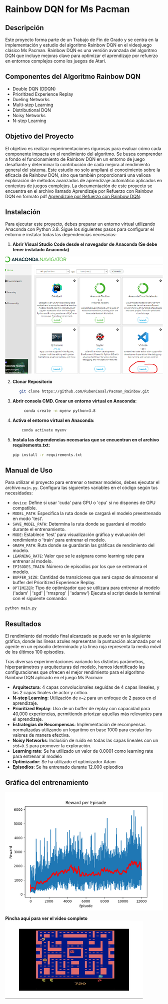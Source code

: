 # Rainbow DQN for Ms Pacman

## Descripción
Este proyecto forma parte de un Trabajo de Fin de Grado y se centra en la implementación y estudio del algoritmo Rainbow DQN en el videojuego clásico Ms Pacman. Rainbow DQN es una versión avanzada del algoritmo DQN que incluye mejoras clave para optimizar el aprendizaje por refuerzo en entornos complejos como los juegos de Atari.

## Componentes del Algoritmo Rainbow DQN
- Double DQN (DDQN)
- Prioritized Experience Replay
- Dueling Networks
- Multi-step Learning
- Distributional DQN
- Noisy Networks
- N-step Learning

## Objetivo del Proyecto
El objetivo es realizar experimentaciones rigurosas para evaluar cómo cada componente impacta en el rendimiento del algoritmo. Se busca comprender a fondo el funcionamiento de Rainbow DQN en un entorno de juego desafiante y determinar la contribución de cada mejora al rendimiento general del sistema. Este estudio no solo ampliará el conocimiento sobre la eficacia de Rainbow DQN, sino que también proporcionará una valiosa exploración de métodos avanzados de aprendizaje automático aplicados en contextos de juegos complejos. La documentación de este proyecto se encuentra en el archivo llamado Aprendizaje por Refuerzo con Rainbow DQN en formato pdf [Aprendizaje por Refuerzo con Rainbow DQN](./ReadMe%20files/Aprendizaje%20por%20Refuerzo%20con%20Rainbow%20DQN.pdf).

## Instalación
Para ejecutar este proyecto, debes preparar un entorno virtual utilizando Anaconda con Python 3.8. Sigue los siguientes pasos para configurar el entorno e instalar todas las dependencias necesarias:
1. **Abrir Visual Studio Code desde el navegador de Anaconda (Se debe tener instalado Anaconda)**

<img src="/ReadMe files/tutorial instalacion.png"  width="600">

2. **Clonar Repositorio**

   ```bash
      git clone https://github.com/RubenCasal/Pacman_Rainbow.git
    ```

3. **Abrir consola CMD. Crear un entorno virtual en Anaconda:**
   ```bash
        conda create -n myenv python=3.8
    ```
4. **Activa el entorno virtual en Anaconda:**
    ```bash
        conda activate myenv
    ```

5. **Instala las dependencias necesarias que se encuentran en el archivo requirements.txt:**
     ```bash
    pip install -r requirements.txt
    ```

## Manual de Uso

Para utilizar el proyecto para entrenar o testear modelos, debes ejecutar el archivo `main.py`. Configura las siguientes variables en el código según tus necesidades:

- `device`: Define si usar 'cuda' para GPU o 'cpu' si no dispones de GPU compatible.
- `MODEL_PATH`: Especifica la ruta donde se cargará el modelo preentrenado en modo 'test'.
- `SAVE_MODEL_PATH`: Determina la ruta donde se guardará el modelo durante el entrenamiento.
- `MODE`: Establece 'test' para visualización gráfica y evaluación del rendimiento o 'train' para entrenar el modelo.
- `GRAPH_PATH`: Ruta donde se guardarán las gráficas de rendimiento del modelo.
- `LEARNING_RATE`: Valor que se le asignara como learning rate para entrenar al modelo.
- `EPISODES_TRAIN`: Número de episodios por los que se entrenara el modelo.
- `BUFFER_SIZE`: Cantidad de transiciones que será capaz de almacenar el buffer del Prioritized Experience Replay.
- `OPTIMIZER`: Tipo de optimizador que se utilizara para entrenar al modelo ('adam' | 'sgd' | 'rmsprop' | 'adamw')
Ejecuta el script desde la terminal con el siguiente comando:

```bash
python main.py
```
## Resultados
El rendimiento del modelo final alcanzado se puede ver en la siguiente gráfica, donde las líneas azules representan la puntuación alcanzada por el agente en un episodio determinado y la línea roja representa la media móvil de los últimos 100 episodios.

Tras diversas experimentaciones variando los distintos parámetros, hiperparámetros y arquitecturas del modelo, hemos identificado las configuraciones que ofrecen el mejor rendimiento para el algoritmo Rainbow DQN aplicado en el juego Ms Pacman:

- **Arquitectura**: 4 capas convolucionales seguidas de 4 capas lineales, y las 2 capas finales de actor y crítico.
- **N-step Learning**: Utilización de `n=2` para un enfoque de 2 pasos en el aprendizaje.
- **Prioritized Replay**: Uso de un buffer de replay con capacidad para 40,000 experiencias, permitiendo priorizar aquellas más relevantes para el aprendizaje.
- **Estrategias de Recompensas**: Implementación de recompensas normalizadas utilizando un logaritmo en base 1000 para escalar los valores de manera efectiva.
- **Noisy Networks**: Inclusión de ruido en todas las capas lineales con un `std=0.5` para promover la exploración.
- **Learning rate**: Se ha utilizado un valor de 0.0001 como learning rate para entrenar al modelo
- **Optimizador**: Se ha utilizado el optimizador Adam
- **Episodios**: Se ha entrenado durante 12.000 episodios
## Gráfica del entrenamiento
<img src="/ReadMe files/pacman_best_model_log.png" alt="Descripción de la imagen" width="600"> 

 **Pincha aquí para ver el video completo**
[![Demo Doccou alpha](https://github.com/RubenCasal/Pacman_Rainbow/blob/main/ReadMe%20files/gif%20mejorado.gif)](https://www.youtube.com/watch?v=H2qEoiEt10Q)



